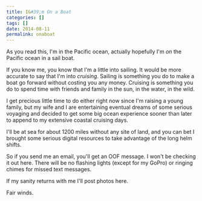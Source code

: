 ```yaml
---
title: I&#39;m On a Boat
categories: []
tags: []
date: 2014-08-11
permalink: onaboat
---
```


As you read this, I&#39;m in the Pacific ocean, actually hopefully I&#39;m _on_ the Pacific ocean in a sail boat.
<!-- xmore -->

If you know me, you know that I&#39;m a little into sailing. It would be more accurate to say that I&#39;m into _cruising_. Sailing is something you do to make a boat go forward without costing you any money. Cruising is something you do to spend time with friends and family in the sun, in the water, in the wild.

I get precious little time to do either right now since I&#39;m raising a young family, but my wife and I are entertaining eventual dreams of some serious voyaging and decided to get some big ocean experience sooner than later to append to my extensive coastal cruising days.

I&#39;ll be at sea for about 1200 miles without any site of land, and you can bet I brought some serious digital resources to take advantage of the long helm shifts.

So if you send me an email, you&#39;ll get an OOF message. I won&#39;t be checking it out here. There will be no flashing lights (except for my GoPro) or ringing chimes for missed text messages.

If my sanity returns with me I&#39;ll post photos here.

Fair winds.